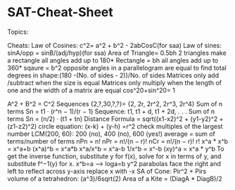 # SAT-Cheat-Sheet
Topics: 


Cheats:
Law of Cosines: c^2= a^2 + b^2 - 2abCosC(for saa)
Law of sines: sinA/opp  = sinB/(adj/hyp)(for ssa)
Area of Triangle= 0.5bh
2 triangles make a rectangle
all angles add up to 180*
Rectangle = bh
all angles add up to 360*
sqaure = b^2
opposite angles in a parallelogram are equal
to find total degrees in shape:(180 -(No. of sides - 2))/No. of sides
Matrices only add /subtract when the size is equal
Matrices only multiply when the length of one and the width of a matrix are equal 
cos^20+sin^20= 1



A^2 + B^2 = C^2
Sequences {2,?,30,?,?}= {2, 2r, 2r^2, 2r^3, 2r^4}
Sum of n terms Sn = t1 · (r^n − 1)/(r − 1) 
Sequence: t1, t1 + d, t1 + 2d, . . .
Sum of n terms Sn = (n/2) · (t1 + tn) 
Distance Formula = sqrt((x1-x2)^2 + (y1-y2)^2 + (z1-z2)^2)
circle equation: (x-k) + (y-h) =r^2
check multiples of the largest number
LCM(200, 60): 200 (no), 400 (no), 600 (yes!)
average = sum of terms/number of terms
 nPn = n!
 nPr = n!/(n − r)!
 nCr = n!/(n − r)! r!
x^a * x^b = x^a+b
(x^a)^b = x^a*b
x^a/x^b = x^a-b
1/x^b = x^-b
(xy)^a = x^a * y^b
To get the inverse function, substitute y for f(x), solve for x in terms of y, and substitute f^−1(y) for x.
x^b=a --> loga=b
y^2 parabolas face the right and left
to reflect across y-axis replace x with -x
SA of Cone: Pir^2 + Pirs
volume of a tetrahedron: (a^3)/6sqrt(2)
Area of a Kite = (DiagA * DiagB)/2
